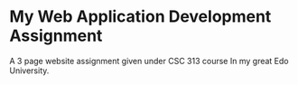 # My Web Application Development Assignment
A 3 page website assignment given under CSC 313 course In my great Edo University.
